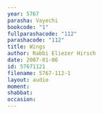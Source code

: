 ```yaml
---
year: 5767
parasha: Vayechi
bookcode: "1"
fullparashacode: "112"
parashacode: "112"
title: Wings
author: Rabbi Eliezer Hirsch
date: 2007-01-06
id: 57671121
filename: 5767-112-1
layout: audio
moment: 
shabbat: 
occasion: 
---
```

